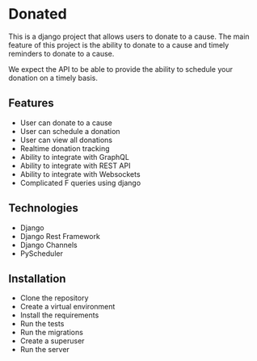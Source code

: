 # Donated 

This is a django project that allows users to donate to a cause.
The main feature of this project is the ability to donate to a cause and
timely reminders to donate to a cause.

We expect the API to be able to provide the ability to schedule your
donation on a timely basis.

## Features
- User can donate to a cause
- User can schedule a donation
- User can view all donations
- Realtime donation tracking
- Ability to integrate with GraphQL
- Ability to integrate with REST API
- Ability to integrate with Websockets
- Complicated F queries using django

## Technologies
- Django
- Django Rest Framework
- Django Channels
- PyScheduler

## Installation
- Clone the repository
- Create a virtual environment
- Install the requirements
- Run the tests
- Run the migrations
- Create a superuser
- Run the server
